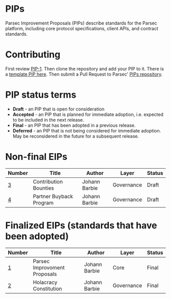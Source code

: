 # PIPs 
Parsec Improvement Proposals (PIPs) describe standards for the Parsec platform, including core protocol specifications, client APIs, and contract standards.

# Contributing
First review [PIP-1](PIPS/aip-1.md). Then clone the repository and add your PIP to it. There is a [template PIP here](aip-X.md). Then submit a Pull Request to Parsec' [PIPs repository](https://github.com/acebusters/PIPs).

# PIP status terms
* **Draft** - an PIP that is open for consideration
* **Accepted** - an PIP that is planned for immediate adoption, i.e. expected to be included in the next release.
* **Final** - an PIP that has been adopted in a previous release.
* **Deferred** - an PIP that is not being considered for immediate adoption. May be reconsidered in the future for a subsequent release.



# Non-final EIPs
| Number                    | Title                                                   | Author                        | Layer     | Status     |
| ------------------------- | ------------------------------------------------------- | ----------------------------- | --------- | ---------- |
| [3](PIPS/pip-003.md)    |  Contribution Bounties                                    | Johann Barbie               | Governance  | Draft     |
| [4](PIPS/pip-004.md)    |  Partner Buyback Program                                  | Johann Barbie               | Governance  | Draft |

# Finalized EIPs (standards that have been adopted)
| Number                                             | Title                                                                                        | Author                                     | Layer      | Status   |
| -------------------------------------------------- | -------------------------------------------------------------------------------------------- | -------------------------------------------| ---------- | -------- |
| [1](EIPS/pip-001.md)                                 | Parsec Improvoment Proposals                                                                  | Johann Barbie                           | Core       | Final    |
| [2](EIPS/pip-002.md)                                 | Holacracy Constitution                                                                      | Johann Barbie                             | Governance  | Final    |
